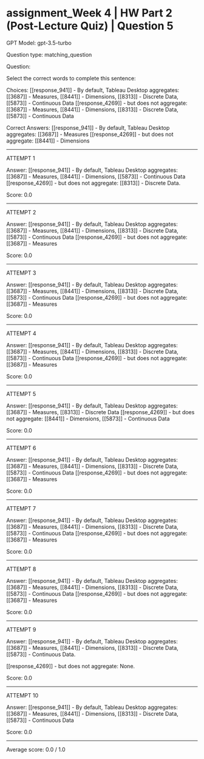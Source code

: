 # assignment_Week 4 | HW Part 2 (Post-Lecture Quiz) | Question 5

GPT Model: gpt-3.5-turbo

Question type: matching_question

Question:
<div><p>Select the correct words to complete this sentence:</p></div>

Choices:
[[response_941]] - By default, Tableau Desktop aggregates: [[3687]] - Measures, [[8441]] - Dimensions, [[8313]] - Discrete Data, [[5873]] - Continuous Data
[[response_4269]] - but does not aggregate: [[3687]] - Measures, [[8441]] - Dimensions, [[8313]] - Discrete Data, [[5873]] - Continuous Data

Correct Answers:
[[response_941]] - By default, Tableau Desktop aggregates: [[3687]] - Measures
[[response_4269]] - but does not aggregate: [[8441]] - Dimensions

****************************************

ATTEMPT 1

Answer:
[[response_941]] - By default, Tableau Desktop aggregates: [[3687]] - Measures, [[8441]] - Dimensions, [[5873]] - Continuous Data
[[response_4269]] - but does not aggregate: [[8313]] - Discrete Data.

Score: 0.0

--------------------

ATTEMPT 2

Answer: 
[[response_941]] - By default, Tableau Desktop aggregates: [[3687]] - Measures, [[8441]] - Dimensions, [[8313]] - Discrete Data, [[5873]] - Continuous Data
[[response_4269]] - but does not aggregate: [[3687]] - Measures

Score: 0.0

--------------------

ATTEMPT 3

Answer:
[[response_941]] - By default, Tableau Desktop aggregates: [[3687]] - Measures, [[8441]] - Dimensions, [[8313]] - Discrete Data, [[5873]] - Continuous Data
[[response_4269]] - but does not aggregate: [[3687]] - Measures

Score: 0.0

--------------------

ATTEMPT 4

Answer: 
[[response_941]] - By default, Tableau Desktop aggregates: [[3687]] - Measures, [[8441]] - Dimensions, [[8313]] - Discrete Data, [[5873]] - Continuous Data
[[response_4269]] - but does not aggregate: [[3687]] - Measures

Score: 0.0

--------------------

ATTEMPT 5

Answer: 
[[response_941]] - By default, Tableau Desktop aggregates: [[3687]] - Measures, [[8313]] - Discrete Data
[[response_4269]] - but does not aggregate: [[8441]] - Dimensions, [[5873]] - Continuous Data

Score: 0.0

--------------------

ATTEMPT 6

Answer: 
[[response_941]] - By default, Tableau Desktop aggregates: [[3687]] - Measures, [[8441]] - Dimensions, [[8313]] - Discrete Data, [[5873]] - Continuous Data
[[response_4269]] - but does not aggregate: [[3687]] - Measures

Score: 0.0

--------------------

ATTEMPT 7

Answer: 
[[response_941]] - By default, Tableau Desktop aggregates: [[3687]] - Measures, [[8441]] - Dimensions, [[8313]] - Discrete Data, [[5873]] - Continuous Data
[[response_4269]] - but does not aggregate: [[3687]] - Measures

Score: 0.0

--------------------

ATTEMPT 8

Answer: 
[[response_941]] - By default, Tableau Desktop aggregates: [[3687]] - Measures, [[8441]] - Dimensions, [[8313]] - Discrete Data, [[5873]] - Continuous Data 
[[response_4269]] - but does not aggregate:  [[3687]] - Measures

Score: 0.0

--------------------

ATTEMPT 9

Answer:
[[response_941]] - By default, Tableau Desktop aggregates: [[3687]] - Measures, [[8441]] - Dimensions, [[8313]] - Discrete Data, [[5873]] - Continuous Data. 

[[response_4269]] - but does not aggregate: None.

Score: 0.0

--------------------

ATTEMPT 10

Answer:
[[response_941]] - By default, Tableau Desktop aggregates: [[3687]] - Measures, [[8441]] - Dimensions, [[8313]] - Discrete Data, [[5873]] - Continuous Data

Score: 0.0

--------------------

Average score: 0.0 / 1.0
